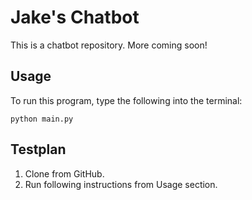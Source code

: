 # Jake's Chatbot

This is a chatbot repository. More coming soon!

## Usage

To run this program, type the following into the terminal:

```shell
python main.py
```
## Testplan

1. Clone from GitHub.
2. Run following instructions from Usage section.
